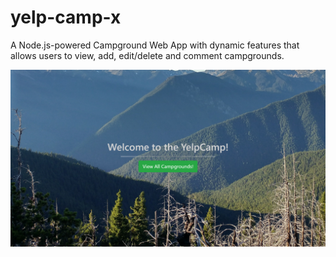 # yelp-camp-x
A Node.js-powered Campground Web App with dynamic features that allows users to view, add, edit/delete and comment campgrounds. 

![screenshot](./views/img/screenshot.png)

